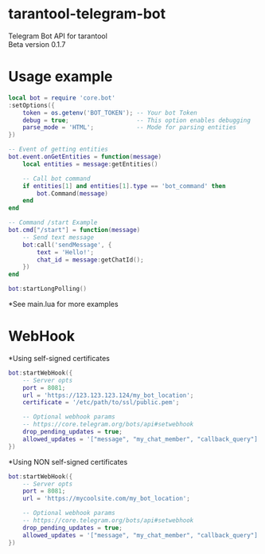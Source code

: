 # tarantool-telegram-bot
Telegram Bot API for tarantool <br>
Beta version 0.1.7

# Usage example
```lua
local bot = require 'core.bot'
:setOptions({
    token = os.getenv('BOT_TOKEN'); -- Your bot Token
    debug = true;                   -- This option enables debugging
    parse_mode = 'HTML';            -- Mode for parsing entities
})

-- Event of getting entities
bot.event.onGetEntities = function(message)
    local entities = message:getEntities()

    -- Call bot command
    if entities[1] and entities[1].type == 'bot_command' then
        bot.Command(message)
    end
end

-- Command /start Example
bot.cmd["/start"] = function(message)
    -- Send text message
    bot:call('sendMessage', {
        text = 'Hello!';
        chat_id = message:getChatId();
    })
end

bot:startLongPolling()
```

*See main.lua for more examples

# WebHook
*Using self-signed certificates
```lua
bot:startWebHook({
    -- Server opts
    port = 8081;
    url = 'https://123.123.123.124/my_bot_location';
    certificate = '/etc/path/to/ssl/public.pem';

    -- Optional webhook params
    -- https://core.telegram.org/bots/api#setwebhook
    drop_pending_updates = true;
    allowed_updates = '["message", "my_chat_member", "callback_query"]'
})
```

*Using NON self-signed certificates
```lua
bot:startWebHook({
    -- Server opts
    port = 8081;
    url = 'https://mycoolsite.com/my_bot_location';

    -- Optional webhook params
    -- https://core.telegram.org/bots/api#setwebhook
    drop_pending_updates = true;
    allowed_updates = '["message", "my_chat_member", "callback_query"]'
})
```
